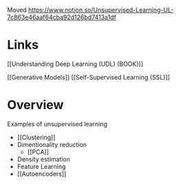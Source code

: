 
Moved
https://www.notion.so/Unsupervised-Learning-UL-7c863e46aaf64cba92d126bd7413a1df


# Links

[[Understanding Deep Learning (UDL) (BOOK)]]

[[Generative Models]]
[[Self-Supervised Learning (SSL)]]

# Overview

Examples of unsupervised learning
- [[Clustering]]
- Dimentionality reduction
	- [[PCA]]
- Density estimation
- Feature Learning
- [[Autoencoders]]

